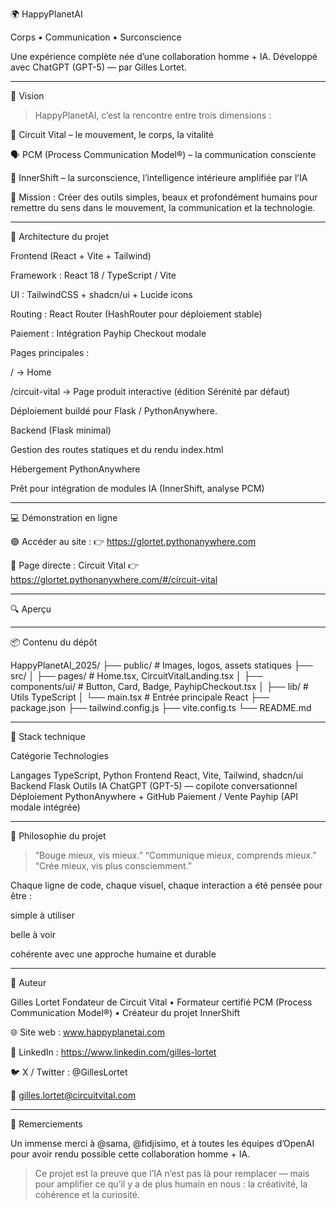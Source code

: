 🌍 HappyPlanetAI

Corps • Communication • Surconscience

Une expérience complète née d’une collaboration homme + IA.
Développé avec ChatGPT (GPT-5) — par Gilles Lortet.


---

🚀 Vision

> HappyPlanetAI, c’est la rencontre entre trois dimensions :

💚 Circuit Vital – le mouvement, le corps, la vitalité

🗣️ PCM (Process Communication Model®) – la communication consciente

🧠 InnerShift – la surconscience, l’intelligence intérieure amplifiée par l’IA




🎯 Mission :
Créer des outils simples, beaux et profondément humains pour remettre du sens dans le mouvement, la communication et la technologie.


---

🧩 Architecture du projet

Frontend (React + Vite + Tailwind)

Framework : React 18 / TypeScript / Vite

UI : TailwindCSS + shadcn/ui + Lucide icons

Routing : React Router (HashRouter pour déploiement stable)

Paiement : Intégration Payhip Checkout modale

Pages principales :

/ → Home

/circuit-vital → Page produit interactive (édition Sérénité par défaut)


Déploiement buildé pour Flask / PythonAnywhere.


Backend (Flask minimal)

Gestion des routes statiques et du rendu index.html

Hébergement PythonAnywhere

Prêt pour intégration de modules IA (InnerShift, analyse PCM)



---

💻 Démonstration en ligne

🟢 Accéder au site :
👉 https://glortet.pythonanywhere.com

📄 Page directe : Circuit Vital
👉 https://glortet.pythonanywhere.com/#/circuit-vital


---

🔍 Aperçu




---

📦 Contenu du dépôt

HappyPlanetAI_2025/
├── public/                 # Images, logos, assets statiques
├── src/
│   ├── pages/              # Home.tsx, CircuitVitalLanding.tsx
│   ├── components/ui/      # Button, Card, Badge, PayhipCheckout.tsx
│   ├── lib/                # Utils TypeScript
│   └── main.tsx            # Entrée principale React
├── package.json
├── tailwind.config.js
├── vite.config.ts
└── README.md


---

🧠 Stack technique

Catégorie	Technologies

Langages	TypeScript, Python
Frontend	React, Vite, Tailwind, shadcn/ui
Backend	Flask
Outils IA	ChatGPT (GPT-5) — copilote conversationnel
Déploiement	PythonAnywhere + GitHub
Paiement / Vente	Payhip (API modale intégrée)



---

💚 Philosophie du projet

> “Bouge mieux, vis mieux.”
“Communique mieux, comprends mieux.”
“Crée mieux, vis plus consciemment.”



Chaque ligne de code, chaque visuel, chaque interaction a été pensée pour être :

simple à utiliser

belle à voir

cohérente avec une approche humaine et durable



---

👤 Auteur

Gilles Lortet
Fondateur de Circuit Vital • Formateur certifié PCM (Process Communication Model®) • Créateur du projet InnerShift

🌐 Site web : www.happyplanetai.com

💼 LinkedIn : https://www.linkedin.com/gilles-lortet

🐦 X / Twitter : @GillesLortet

📧 gilles.lortet@circuitvital.com



---

💬 Remerciements

Un immense merci à @sama, @fidjisimo, et à toutes les équipes d’OpenAI
pour avoir rendu possible cette collaboration homme + IA.

> Ce projet est la preuve que l’IA n’est pas là pour remplacer —
mais pour amplifier ce qu’il y a de plus humain en nous :
la créativité, la cohérence et la curiosité.
